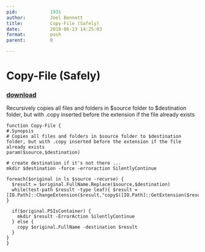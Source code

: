 ```yaml
---
pid:            1931
author:         Joel Bennett
title:          Copy-File (Safely)
date:           2010-06-23 14:25:03
format:         posh
parent:         0

---
```


# Copy-File (Safely)

### [download](Scripts\1931.ps1)

Recursively copies all files and folders in $source folder to $destination folder, but with .copy inserted before the extension if the file already exists

```posh
function Copy-File {
#.Synopsis
# Copies all files and folders in $source folder to $destination folder, but with .copy inserted before the extension if the file already exists
param($source,$destination)

# create destination if it's not there ...
mkdir $destination -force -erroraction SilentlyContinue

foreach($original in ls $source -recurse) { 
  $result = $original.FullName.Replace($source,$destination)
  while(test-path $result -type leaf){ $result = [IO.Path]::ChangeExtension($result,"copy$([IO.Path]::GetExtension($result))") }

  if($original.PSIsContainer) { 
    mkdir $result -ErrorAction SilentlyContinue
  } else {
    copy $original.FullName -destination $result
  }
}
}
```
